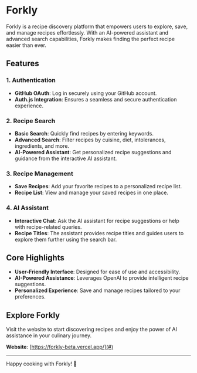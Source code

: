 # Forkly

Forkly is a recipe discovery platform that empowers users to explore, save, and manage recipes effortlessly. With an AI-powered assistant and advanced search capabilities, Forkly makes finding the perfect recipe easier than ever.

## Features

### **1. Authentication**
- **GitHub OAuth**: Log in securely using your GitHub account.
- **Auth.js Integration**: Ensures a seamless and secure authentication experience.

### **2. Recipe Search**
- **Basic Search**: Quickly find recipes by entering keywords.
- **Advanced Search**: Filter recipes by cuisine, diet, intolerances, ingredients, and more.
- **AI-Powered Assistant**: Get personalized recipe suggestions and guidance from the interactive AI assistant.

### **3. Recipe Management**
- **Save Recipes**: Add your favorite recipes to a personalized recipe list.
- **Recipe List**: View and manage your saved recipes in one place.

### **4. AI Assistant**
- **Interactive Chat**: Ask the AI assistant for recipe suggestions or help with recipe-related queries.
- **Recipe Titles**: The assistant provides recipe titles and guides users to explore them further using the search bar.

## Core Highlights
- **User-Friendly Interface**: Designed for ease of use and accessibility.
- **AI-Powered Assistance**: Leverages OpenAI to provide intelligent recipe suggestions.
- **Personalized Experience**: Save and manage recipes tailored to your preferences.

## Explore Forkly
Visit the website to start discovering recipes and enjoy the power of AI assistance in your culinary journey.

**Website**: [https://forkly-beta.vercel.app/](#)

---
Happy cooking with Forkly! 🍴